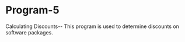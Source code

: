 # Program-5
Calculating Discounts--
This program is used to determine discounts on software packages.
